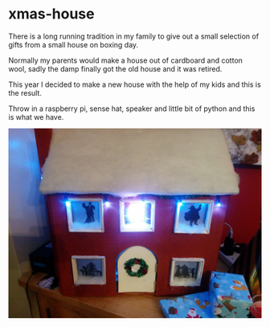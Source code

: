 # xmas-house
There is a long running tradition in my family to give out a small selection of gifts from a small house on boxing day.

Normally my parents would make a house out of cardboard and cotton wool, sadly the damp finally got the old house and it was retired.

This year I decided to make a new house with the help of my kids and this is the result.

Throw in a raspberry pi, sense hat, speaker and little bit of python and this is what we have.

<img src="./photos/decorated.jpg" width="800">

